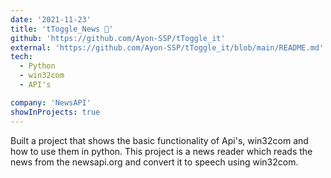 ```yaml
---
date: '2021-11-23'
title: 'tToggle_News 📰'
github: 'https://github.com/Ayon-SSP/tToggle_it'
external: 'https://github.com/Ayon-SSP/tToggle_it/blob/main/README.md'
tech:
  - Python
  - win32com
  - API's

company: 'NewsAPI'
showInProjects: true
---
```


Built a project that shows the basic functionality of Api's, win32com and how to use them in python.
This project is a news reader which reads the news from the newsapi.org and convert it to speech using win32com.
